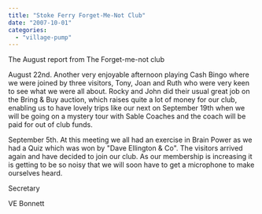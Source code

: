 ```yaml
---
title: "Stoke Ferry Forget-Me-Not Club"
date: "2007-10-01"
categories: 
  - "village-pump"
---
```


The August report from The Forget-me-not club

August 22nd. Another very enjoyable afternoon playing Cash Bingo where we were joined by three visitors, Tony, Joan and Ruth who were very keen to see what we were all about. Rocky and John did their usual great job on the Bring & Buy auction, which raises quite a lot of money for our club, enabling us to have lovely trips like our next on September 19th when we will be going on a mystery tour with Sable Coaches and the coach will be paid for out of club funds.

September 5th. At this meeting we all had an exercise in Brain Power as we had a Quiz which was won by "Dave Ellington & Co". The visitors arrived again and have decided to join our club. As our membership is increasing it is getting to be so noisy that we will soon have to get a microphone to make ourselves heard.

Secretary

VE Bonnett
